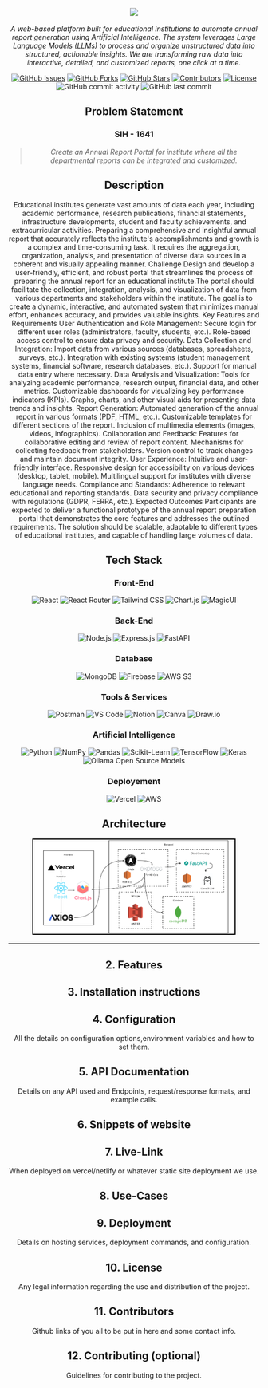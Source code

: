 
<p align="center">
  <img src="https://readme-typing-svg.demolab.com/?lines=Welcome+to+Lumina+,+Your+Annual+Report+Portal;Transforming+data+into+actionable+insights+with+AI-powered+reporting!&center=true&color=0066FF&width=900&height=50">
</p>


<p align="center"><em>A web-based platform built for educational institutions to automate annual report generation using Artificial Intelligence. The system leverages Large Language Models (LLMs) to process and organize unstructured data into structured, actionable insights. We are transforming raw data into interactive, detailed, and customized reports, one click at a time.</em></p>

<div align="center">

[![GitHub Issues](https://img.shields.io/github/issues/ArshTiwari2004/SIH)](https://github.com/ArshTiwari2004/SIH/issues)
[![GitHub Forks](https://img.shields.io/github/forks/ArshTiwari2004/SIH)](https://github.com/ArshTiwari2004/SIH/network)
[![GitHub Stars](https://img.shields.io/github/stars/yourusername/repositoryname)](https://github.com/ArshTiwari2004/SIH/stargazers)
[![Contributors](https://img.shields.io/github/contributors/ArshTiwari2004/SIH)](https://github.com/ArshTiwari2004/SIH/graphs/contributors)
[![License](https://img.shields.io/github/license/ArshTiwari2004/SIH)](LICENSE)
![GitHub commit activity](https://img.shields.io/github/commit-activity/m/ArshTiwari2004/SIH)
![GitHub last commit](https://img.shields.io/github/last-commit/ArshTiwari2004/SIH)

</div>
<div align= "center">

## Problem Statement 

### SIH - 1641

> _Create an Annual Report Portal for institute where all the departmental reports can be integrated and customized._


## Description

Educational institutes generate vast amounts of data each year, including academic performance, research publications, financial statements, infrastructure developments, student and faculty achievements, and extracurricular activities. Preparing a comprehensive and insightful annual report that accurately reflects the institute's accomplishments and growth is a complex and time-consuming task. It requires the aggregation, organization, analysis, and presentation of diverse data sources in a coherent and visually appealing manner. Challenge Design and develop a user-friendly, efficient, and robust portal that streamlines the process of preparing the annual report for an educational institute.The portal should facilitate the collection, integration, analysis, and visualization of data from various departments and stakeholders within the institute. The goal is to create a dynamic, interactive, and automated system that minimizes manual effort, enhances accuracy, and provides valuable insights. Key Features and Requirements User Authentication and Role Management: Secure login for different user roles (administrators, faculty, students, etc.). Role-based access control to ensure data privacy and security. Data Collection and Integration: Import data from various sources (databases, spreadsheets, surveys, etc.). Integration with existing systems (student management systems, financial software, research databases, etc.). Support for manual data entry where necessary. Data Analysis and Visualization: Tools for analyzing academic performance, research output, financial data, and other metrics. Customizable dashboards for visualizing key performance indicators (KPIs). Graphs, charts, and other visual aids for presenting data trends and insights. Report Generation: Automated generation of the annual report in various formats (PDF, HTML, etc.). Customizable templates for different sections of the report. Inclusion of multimedia elements (images, videos, infographics). Collaboration and Feedback: Features for collaborative editing and review of report content. Mechanisms for collecting feedback from stakeholders. Version control to track changes and maintain document integrity. User Experience: Intuitive and user-friendly interface. Responsive design for accessibility on various devices (desktop, tablet, mobile). Multilingual support for institutes with diverse language needs. Compliance and Standards: Adherence to relevant educational and reporting standards. Data security and privacy compliance with regulations (GDPR, FERPA, etc.). Expected Outcomes Participants are expected to deliver a functional prototype of the annual report preparation portal that demonstrates the core features and addresses the outlined requirements. The solution should be scalable, adaptable to different types of educational institutes, and capable of handling large volumes of data.


</div>
<div align="center">

##  Tech Stack

### Front-End

<p align="center">
  <img src="https://img.shields.io/badge/React-20232A?style=for-the-badge&logo=react&logoColor=61DAFB" alt="React">
  <img src="https://img.shields.io/badge/React%20Router-CA4245?style=for-the-badge&logo=react-router&logoColor=white" alt="React Router">
  <img src="https://img.shields.io/badge/Tailwind%20CSS-38B2AC?style=for-the-badge&logo=tailwind-css&logoColor=white" alt="Tailwind CSS">
  <img src="https://img.shields.io/badge/Chart.js-F5788D?style=for-the-badge&logo=chartdotjs&logoColor=white" alt="Chart.js">
  <img src="https://img.shields.io/badge/MagicUI-FCC624?style=for-the-badge&logo=magicui&logoColor=black" alt="MagicUI">
</p>

### Back-End

<p align="center">
  <img src="https://img.shields.io/badge/Node.js-339933?style=for-the-badge&logo=nodedotjs&logoColor=white" alt="Node.js">
  <img src="https://img.shields.io/badge/Express.js-404D59?style=for-the-badge&logo=express&logoColor=white" alt="Express.js">
  <img src="https://img.shields.io/badge/FastAPI-009688?style=for-the-badge&logo=fastapi&logoColor=white" alt="FastAPI">
</p>

### Database

<p align="center">
  <img src="https://img.shields.io/badge/MongoDB-4EA94B?style=for-the-badge&logo=mongodb&logoColor=white" alt="MongoDB">
  <img src="https://img.shields.io/badge/Firebase-FFCA28?style=for-the-badge&logo=firebase&logoColor=black" alt="Firebase">
  <img src="https://img.shields.io/badge/AWS%20S3-569A31?style=for-the-badge&logo=amazons3&logoColor=white" alt="AWS S3">
</p>

### Tools & Services

<p align="center">
  <img src="https://img.shields.io/badge/Postman-FF6C37?style=for-the-badge&logo=postman&logoColor=white" alt="Postman">
  <img src="https://img.shields.io/badge/VS%20Code-007ACC?style=for-the-badge&logo=visual-studio-code&logoColor=white" alt="VS Code">
  <img src="https://img.shields.io/badge/Notion-000000?style=for-the-badge&logo=notion&logoColor=white" alt="Notion">
  <img src="https://img.shields.io/badge/Canva-00C4CC?style=for-the-badge&logo=canva&logoColor=white" alt="Canva">
  <img src="https://img.shields.io/badge/Draw.io-007ACC?style=for-the-badge&logo=diagramsdotnet&logoColor=white" alt="Draw.io">
</p>

### Artificial Intelligence

<img src="https://img.shields.io/badge/Python-3776AB?style=for-the-badge&logo=python&logoColor=white" alt="Python">
  <img src="https://img.shields.io/badge/NumPy-013243?style=for-the-badge&logo=numpy&logoColor=white" alt="NumPy">
  <img src="https://img.shields.io/badge/Pandas-150458?style=for-the-badge&logo=pandas&logoColor=white" alt="Pandas">
  <img src="https://img.shields.io/badge/Scikit-Learn-F7931E?style=for-the-badge&logo=scikit-learn&logoColor=white" alt="Scikit-Learn">
  <img src="https://img.shields.io/badge/TensorFlow-FF6F00?style=for-the-badge&logo=tensorflow&logoColor=white" alt="TensorFlow">
  <img src="https://img.shields.io/badge/Keras-D00000?style=for-the-badge&logo=keras&logoColor=white" alt="Keras">
  <img src="https://img.shields.io/badge/Ollama%20Open%20Source%20Models-7F6D8C?style=for-the-badge&logo=python&logoColor=white" alt="Ollama Open Source Models">
  
### Deployement

<p align="center">
  <img src="https://img.shields.io/badge/Vercel-000000?style=for-the-badge&logo=vercel&logoColor=white" alt="Vercel">
  <img src="https://img.shields.io/badge/AWS-232F3E?style=for-the-badge&logo=amazon-aws&logoColor=white" alt="AWS">



## Architecture
<p align="center">
  <img src="Architecture.png" alt="Architecture Diagram" style="border: 2px solid #000; max-width: 80%; height: auto;">
</p>

  
</p>

---


## 2. Features 

## 3. Installation instructions

## 4. Configuration
All the details on configuration options,environment variables and how to set them.

## 5. API Documentation 
Details on any API used and Endpoints, request/response formats, and example calls.

## 6. Snippets of website 

## 7. Live-Link 
When deployed on vercel/netlify or whatever static site deployment we use.

## 8. Use-Cases

## 9. Deployment
Details on hosting services, deployment commands, and configuration.

## 10. License
Any legal information regarding the use and distribution of the project.

## 11. Contributors 
Github links of you all to be put in here and some contact info.

## 12. Contributing (optional)
Guidelines for contributing to the project.



